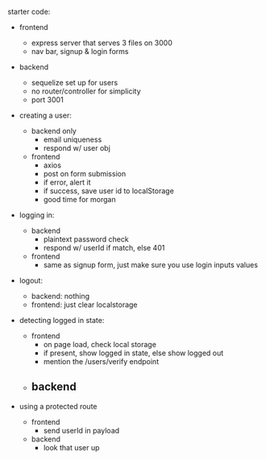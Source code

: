 
starter code:
  - frontend
    - express server that serves 3 files on 3000
    - nav bar, signup & login forms
  - backend
    - sequelize set up for users
    - no router/controller for simplicity
    - port 3001



- creating a user:
  - backend only
    - email uniqueness
    - respond w/ user obj
  - frontend
    - axios
    - post on form submission
    - if error, alert it
    - if success, save user id to localStorage
    - good time for morgan

- logging in:
  - backend
    - plaintext password check
    - respond w/ userId if match, else 401
  - frontend
    - same as signup form, just make sure you use login inputs values

- logout:
  - backend: nothing
  - frontend: just clear localstorage

- detecting logged in state:
  - frontend
    - on page load, check local storage
    - if present, show logged in state, else show logged out
    - mention the /users/verify endpoint
  - backend
    - 

- using a protected route
  - frontend
    - send userId in payload
  - backend
    - look that user up
